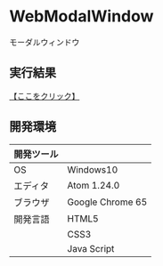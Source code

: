 # WebModalWindow
モーダルウィンドウ

## 実行結果
[【ここをクリック】](https://xekid78.github.io/WebModalWindow/)
  
## 開発環境
| 開発ツール |  |
|:-|:-|
| OS | Windows10 |
| エディタ | Atom 1.24.0 |
| ブラウザ | Google Chrome 65 |
| 開発言語 | HTML5 |
| | CSS3 |
| | Java Script |
